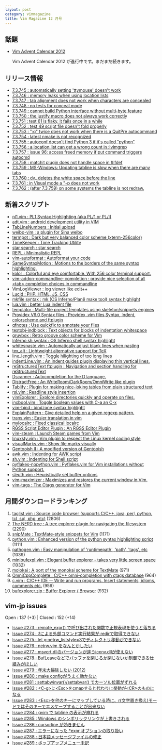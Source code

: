 ```yaml
---
layout: post
category: vimmagazine
title: Vim Magazine 12 月号
---
```


## 話題

- [Vim Advent Calendar 2012](http://atnd.org/events/33746)

  Vim Advent Calendar 2012 が進行中です。まだまだ続きます。

## リリース情報

- [7.3.745 : automatically setting 'ttymouse' doesn't work](https://github.com/vim/vim/commit/15d55dec03eca3ae87d245f23fad086a501d7f07)
- [7.3.746 : memory leaks when using location lists](https://github.com/vim/vim/commit/81484f421553639a719db996bb83e52ea43792c9)
- [7.3.747 : tab alignment does not work when characters are concealed](https://github.com/vim/vim/commit/0f9d0869c7acd08a4dc9bb4ac84c9c7c4e9f079b)
- [7.3.748 : no tests for conceal mode](https://github.com/vim/vim/commit/9750bb199e0f171c185bd3a23591e57922765509)
- [7.3.749 : cannot build Python interface without multi-byte feature](https://github.com/vim/vim/commit/a54bf400174df9f4a35013da140e537fdb24153a)
- [7.3.750 : the justify macro does not always work correctly](https://github.com/vim/vim/commit/57e4ee4d383e8aaf765635cd2fe2a3edbd72d9bd)
- [7.3.751 : test 61 is flaky, it fails once in a while](https://github.com/vim/vim/commit/60ec5f35a5e062b018224a11d1160ea4c2e3fa4d)
- [7.3.752 : test 49 script file doesn't fold properly](https://github.com/vim/vim/commit/32c8f1cb1957bf92853f4419b0ffc761df67ad2d)
- [7.3.753 : ":q" twice does not work when there is a QuitPre autocommand](https://github.com/vim/vim/commit/21691f896a49f9bfc63eb1557958e85a7de1adbf)
- [7.3.754 : latest nmake is not recognized](https://github.com/vim/vim/commit/52cc266dae40df6f4cca2762b5feb9bf6f2a916f)
- [7.3.755 : autoconf doesn't find Python 3 if it's called "python"](https://github.com/vim/vim/commit/09ba6d766bf4565a9cbdbcef54fba0c8d4420f84)
- [7.3.756 : a location list can get a wrong count in :lvimgrep](https://github.com/vim/vim/commit/321a9ec68041c75169002e54c1994a7d3933abbd)
- [7.3.757 : issue 96: access freed memory if put command triggers autocmd](https://github.com/vim/vim/commit/27356ad4f47eb87eb9889d4bd06eaecc7944763f)
- [7.3.758 : matchit plugin does not handle space in #ifdef](https://github.com/vim/vim/commit/cfde76c74dd0fb1723101fd6a0fba22d3c72a1ee)
- [7.3.759 : MS-Windows: Updating tabline is slow when there are many tabs](https://github.com/vim/vim/commit/4b166d0a6d06f9a8f2d6f7f3beb5e1edb9a4783c)
- [7.3.760 : dv\_ deletes the white space before the line](https://github.com/vim/vim/commit/83dadafdd7967ba2d57b343e24119d6ff17b190c)
- [7.3.761 : in Visual mode a "-p does not work](https://github.com/vim/vim/commit/ba6e85855634a16481e0fe7dd7ba9adf2ede201a)
- [7.3.762 : (after 7.3.759) on some systems the tabline is not redraw.](https://github.com/vim/vim/commit/14e28811b3c37beaf310ab755cd7e0a1dc7f3395)

## 新着スクリプト

- [pl1.vim : PL1 Syntax Highlighting (aka PL/1 or PL/I)](http://www.vim.org/scripts/script.php?script_id=4329)
- [adt.vim : android development utility in VIM](http://www.vim.org/scripts/script.php?script_id=4330)
- [TabLineNumbers : Initial upload](http://www.vim.org/scripts/script.php?script_id=4331)
- [weibo-vim : a plugin for Sina weibo](http://www.vim.org/scripts/script.php?script_id=4332)
- [termpot : Dark but very balanced color scheme (xterm-256color)](http://www.vim.org/scripts/script.php?script_id=4333)
- [TimeKeeper : Time Tracking Utility](http://www.vim.org/scripts/script.php?script_id=4334)
- [star search : star search](http://www.vim.org/scripts/script.php?script_id=4335)
- [REPL : Minimalistic REPL](http://www.vim.org/scripts/script.php?script_id=4336)
- [vim-autoformat : Autoformat your code](http://www.vim.org/scripts/script.php?script_id=4337)
- [SameSyntaxMotion : Motions to the borders of the same syntax highlighting.](http://www.vim.org/scripts/script.php?script_id=4338)
- [kolor : Colorful and eye comfortable. With 256 color terminal support.](http://www.vim.org/scripts/script.php?script_id=4339)
- [vim-addon-commandline-completion : provide nice selection of all \<tab> completion choices in commandline](http://www.vim.org/scripts/script.php?script_id=4340)
- [VimLogViewer : log viewer like edit++](http://www.vim.org/scripts/script.php?script_id=4341)
- [Lucid : PHP, HTML, JS, CSS](http://www.vim.org/scripts/script.php?script_id=4342)
- [mkfile syntax : mk (OS Inferno/Plan9 make tool) syntax highlight](http://www.vim.org/scripts/script.php?script_id=4343)
- [lua.vim : better Lua indent file](http://www.vim.org/scripts/script.php?script_id=4344)
- [templator : Multi-file project templates using skeleton/snippets engines](http://www.vim.org/scripts/script.php?script_id=4345)
- [Providex V6.0 Syntax files : Providex .vim files Syntax, Indent, colorscheme and ftplugin](http://www.vim.org/scripts/script.php?script_id=4346)
- [qfnotes : Use quickfix to annotate your files](http://www.vim.org/scripts/script.php?script_id=4347)
- [textobj-indblock : Text objects for blocks of indentation whitespace](http://www.vim.org/scripts/script.php?script_id=4348)
- [gruvbox : Retro groove color scheme for Vim](http://www.vim.org/scripts/script.php?script_id=4349)
- [Inferno sh syntax : OS Inferno shell syntax highlight](http://www.vim.org/scripts/script.php?script_id=4350)
- [whitespaste.vim : Automatically adjust blank lines when pasting](http://www.vim.org/scripts/script.php?script_id=4351)
- [tex\_alt : Lightweight alternative support for TeX](http://www.vim.org/scripts/script.php?script_id=4352)
- [line\_length.vim : Toggle hilighting of too long lines](http://www.vim.org/scripts/script.php?script_id=4353)
- [indentLine.vim : An indent guides plugin displaying thin vertical lines. ](http://www.vim.org/scripts/script.php?script_id=4354)
- [reStructuredText ftplugin : Navigation and section handling for reStructuredText](http://www.vim.org/scripts/script.php?script_id=4355)
- [Dscanner : Autocompletion for the D language.](http://www.vim.org/scripts/script.php?script_id=4356)
- [DistractFree : An WriteRoom/DarkRoom/OmniWrite like plugin](http://www.vim.org/scripts/script.php?script_id=4357)
- [Tablify : Plugin for making nice-loking tables from plain structured text](http://www.vim.org/scripts/script.php?script_id=4358)
- [rsi.vim : Readline style insertion](http://www.vim.org/scripts/script.php?script_id=4359)
- [vimExplorer : Explore directories quickly and operate on files.](http://www.vim.org/scripts/script.php?script_id=4360)
- [incbool.vim : Toggle boolean values with C-a an C-x](http://www.vim.org/scripts/script.php?script_id=4361)
- [vim-bind : bindzone syntax highlight](http://www.vim.org/scripts/script.php?script_id=4363)
- [ExplainPattern : Give detailed help on a given regexp pattern.](http://www.vim.org/scripts/script.php?script_id=4364)
- [trans.vim : Easier translation in vim](http://www.vim.org/scripts/script.php?script_id=4365)
- [mylocalrc : Fixed classical localrc](http://www.vim.org/scripts/script.php?script_id=4366)
- [RGSS Script Editor Plugin : An RGSS Editor Plugin ](http://www.vim.org/scripts/script.php?script_id=4367)
- [vim-steam : Launch Steam games from Vim](http://www.vim.org/scripts/script.php?script_id=4368)
- [linuxsty.vim : Vim plugin to respect the Linux kernel coding style](http://www.vim.org/scripts/script.php?script_id=4369)
- [visualMarks.vim : Show file marks visually](http://www.vim.org/scripts/script.php?script_id=4370)
- [Gentooish II : A modified version of Gentooish](http://www.vim.org/scripts/script.php?script_id=4371)
- [awk.vim : Indenting for AWK script](http://www.vim.org/scripts/script.php?script_id=4372)
- [sh.vim : Indenting for Shell script](http://www.vim.org/scripts/script.php?script_id=4373)
- [pyflakes-nopython.vim : Pyflakes.vim for Vim installations without Python support.](http://www.vim.org/scripts/script.php?script_id=4374)
- [sleuth.vim : Heuristically set buffer options](http://www.vim.org/scripts/script.php?script_id=4375)
- [vim-maximizer : Maximizes and restores the current window in Vim.](http://www.vim.org/scripts/script.php?script_id=4376)
- [vim-tags : The Ctags generator for Vim](http://www.vim.org/scripts/script.php?script_id=4377)

## 月間ダウンロードランキング

1. [taglist.vim : Source code browser (supports C/C++, java, perl, python, tcl, sql, php, etc)](http://www.vim.org/scripts/script.php?script_id=273) (2806)
2. [The NERD tree : A tree explorer plugin for navigating the filesystem](http://www.vim.org/scripts/script.php?script_id=1658) (2290)
3. [snipMate : TextMate-style snippets for Vim](http://www.vim.org/scripts/script.php?script_id=2540) (1171)
4. [python.vim : Enhanced version of the python syntax highlighting script](http://www.vim.org/scripts/script.php?script_id=790) (1111)
5. [pathogen.vim : Easy manipulation of 'runtimepath', 'path', 'tags', etc](http://www.vim.org/scripts/script.php?script_id=2332) (1039)
6. [minibufexpl.vim : Elegant buffer explorer - takes very little screen space](http://www.vim.org/scripts/script.php?script_id=159) (1032)
7. [molokai : A port of the monokai scheme for TextMate](http://www.vim.org/scripts/script.php?script_id=2340) (971)
8. [OmniCppComplete : C/C++ omni-completion with ctags database](http://www.vim.org/scripts/script.php?script_id=1520) (964)
9. [c.vim : C/C++ IDE --  Write and run programs. Insert statements, idioms, comments etc.](http://www.vim.org/scripts/script.php?script_id=213) (956)
10. [bufexplorer.zip : Buffer Explorer / Browser](http://www.vim.org/scripts/script.php?script_id=42) (932)

## vim-jp issues

Open : 137 (+3) | Closed : 152 (+14)

- [Issue #273 : remote\_expr() で呼び出された関数で正規表現を使うと落ちる](https://github.com/vim-jp/issues/issues/273)
- [Issue #274 : :!による外部コマンド実行結果が:redirで取得できない](https://github.com/vim-jp/issues/issues/274)
- [Issue #275 : let g:netrw\_liststyle=3でディレクトリ移動ができない](https://github.com/vim-jp/issues/issues/275)
- [Issue #276 : netrw.vim をなんとかしたい](https://github.com/vim-jp/issues/issues/276)
- [Issue #277 : msvcrt.dllのバージョンが違うiconv.dllが使えない](https://github.com/vim-jp/issues/issues/277)
- [Issue #278 : BufLeaveなどでバッファを閉じるか閉じないか制御できる仕組みがほしい](https://github.com/vim-jp/issues/issues/278)
- [Issue #279 : 年末大掃除したい (2012)](https://github.com/vim-jp/issues/issues/279)
- [Issue #280 : make configがうまく動かない](https://github.com/vim-jp/issues/issues/280)
- [Issue #281 : settabwinvar()/settabvar() でカーソル位置がずれる](https://github.com/vim-jp/issues/issues/281)
- [Issue #282 : \<C-g>に\<Esc>をcmapすると代わりに挙動が\<CR>のものになる](https://github.com/vim-jp/issues/issues/282)
- [Issue #283 : \<Esc>を他のキーにマップしている時に、r(文字置き換え)モードではそのキーでエスケープすることが出来ない](https://github.com/vim-jp/issues/issues/283)
- [Issue #284 : gvim で tabline の表示が崩れる](https://github.com/vim-jp/issues/issues/284)
- [Issue #285 : Windows のシンボリックリンクが上書きされる](https://github.com/vim-jp/issues/issues/285)
- [Issue #286 : cursorline が効きません](https://github.com/vim-jp/issues/issues/286)
- [Issue #287 : エラーになった \*expr オプションの取り扱い](https://github.com/vim-jp/issues/issues/287)
- [Issue #288 : 日本語メッセージファイルの修正](https://github.com/vim-jp/issues/issues/288)
- [Issue #289 : ポップアップメニュー未訳](https://github.com/vim-jp/issues/issues/289)

